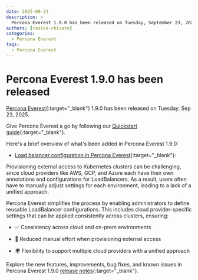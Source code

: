 ```yaml
---
date: 2025-09-23
description: >
  Percona Everest 1.9.0 has been released on Tuesday, September 23, 2025.
authors: [rasika-chivate]
categories:
  - Percona Everest
tags:
  - Percona Everest
---
```


# Percona Everest 1.9.0 has been released

<!-- more -->

[Percona Everest](https://docs.percona.com/everest/index.html){:target="_blank"} 1.9.0 has been released on Tuesday, Sep 23, 2025. 

Give Percona Everest a go by following our [Quickstart guide](https://docs.percona.com/everest/quick-install.html){:target="_blank"}.


Here's a brief overview of what's been added in Percona Everest 1.9.0:

- [Load balancer configuration in Percona Everest](https://docs.percona.com/everest/release-notes/Percona-Everest-1.9.0-%282025-09-23%29.html#load-balancer-configuration-in-percona-everest){:target="_blank"}: 

Provisioning external access to Kubernetes clusters can be challenging, since cloud providers like AWS, GCP, and Azure each have their own annotations and configurations for LoadBalancers. As a result, users often have to manually adjust settings for each environment, leading to a lack of a unified approach.

Percona Everest simplifies the process by enabling administrators to define reusable LoadBalancer configurations. This includes cloud provider-specific settings that can be applied consistently across clusters, ensuring:

- ✅ Consistency across cloud and on-prem environments

- 🔄 Reduced manual effort when provisioning external access

- 🌍 Flexibility to support multiple cloud providers with a unified approach

Explore the new features, improvements, bug fixes, and known issues in Percona Everest 1.9.0 [release notes](https://docs.percona.com/everest/release-notes/Percona-Everest-1.9.0-%282025-09-23%29.html){:target="_blank"}.


